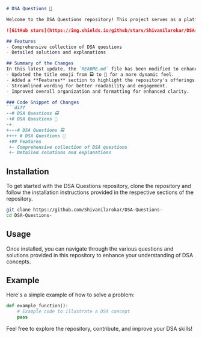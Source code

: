 ```markdown
# DSA Questions 🚀

Welcome to the DSA Questions repository! This project serves as a platform for developers and learners to practice and enhance their skills in Data Structures and Algorithms (DSA). This repository is designed to help you improve your understanding of various data structures and algorithms through a collection of questions and solutions.

![GitHub stars](https://img.shields.io/github/stars/Shivanilarokar/DSA-Questions-?style=social) ![Forks](https://img.shields.io/github/forks/Shivanilarokar/DSA-Questions-?style=social)

## Features
- Comprehensive collection of DSA questions
- Detailed solutions and explanations

## Summary of the Changes
In this latest update, the `README.md` file has been modified to enhance clarity and overall presentation. Key changes include:
- Updated the title emoji from 🚍 to 🚀 for a more dynamic feel.
- Added a **Features** section to highlight the repository's offerings.
- Streamlined wording for better readability and engagement.
- Improved overall organization and formatting for enhanced clarity.

### Code Snippet of Changes
```diff
--# DSA Questions 🚍
-+# DSA Questions 🚀
-+
+---# DSA Questions 🚍
++++ # DSA Questions 🚀
 +## Features
 +- Comprehensive collection of DSA questions
 +- Detailed solutions and explanations
```

## Installation
To get started with the DSA Questions repository, clone the repository and follow the installation instructions provided in the respective sections of the repository.

```bash
git clone https://github.com/Shivanilarokar/DSA-Questions-
cd DSA-Questions-
```

## Usage
Once installed, you can navigate through the various questions and solutions provided in this repository to enhance your understanding of DSA concepts.

## Example
Here's a simple example of how to solve a problem:

```python
def example_function():
    # Example code to illustrate a DSA concept
    pass
```

Feel free to explore the repository, contribute, and improve your DSA skills!
```